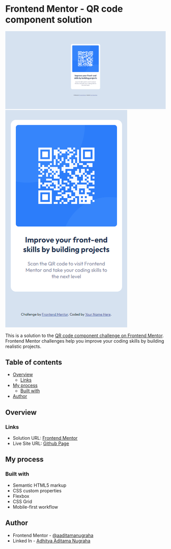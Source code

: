 # Frontend Mentor - QR code component solution

![Desktop Preview](./design/desktop-design.png)
![Mobile Preview](./design/mobile-design.png)

This is a solution to the [QR code component challenge on Frontend Mentor](https://www.frontendmentor.io/challenges/qr-code-component-iux_sIO_H). Frontend Mentor challenges help you improve your coding skills by building realistic projects.

## Table of contents

- [Overview](#overview)
  - [Links](#links)
- [My process](#my-process)
  - [Built with](#built-with)
- [Author](#author)

## Overview

### Links

- Solution URL: [Frontend Mentor](https://your-solution-url.com)
- Live Site URL: [Github Page](https://your-live-site-url.com)

## My process

### Built with

- Semantic HTML5 markup
- CSS custom properties
- Flexbox
- CSS Grid
- Mobile-first workflow

## Author

- Frontend Mentor - [@aaditamanugraha](https://www.frontendmentor.io/profile/aaditamanugraha)
- Linked In - [Adhitya Aditama Nugraha](https://www.linkedin.com/in/aaditamanugraha/)
